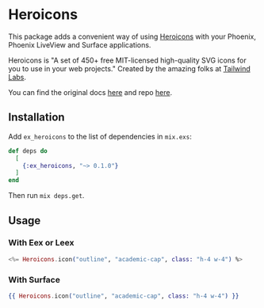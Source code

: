# Heroicons

This package adds a convenient way of using [Heroicons](https://heroicons.com/) with your Phoenix, Phoenix LiveView and Surface applications.

Heroicons is "A set of 450+ free MIT-licensed high-quality SVG icons for you to use in your web projects."
Created by the amazing folks at [Tailwind Labs](https://github.com/tailwindlabs).

You can find the original docs [here](https://heroicons.com) and repo [here](https://github.com/tailwindlabs/heroicons).

## Installation

Add `ex_heroicons` to the list of dependencies in `mix.exs`:

```elixir
def deps do
  [
    {:ex_heroicons, "~> 0.1.0"}
  ]
end
```

Then run `mix deps.get`.

## Usage

### With Eex or Leex

```elixir
<%= Heroicons.icon("outline", "academic-cap", class: "h-4 w-4") %>
```

### With Surface

```elixir
{{ Heroicons.icon("outline", "academic-cap", class: "h-4 w-4") }}
```
